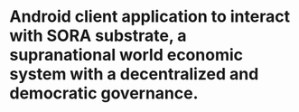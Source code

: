 # Android client application to interact with SORA substrate, a supranational world economic system with a decentralized and democratic governance.
